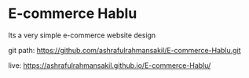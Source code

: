 # E-commerce Hablu

Its a very simple e-commerce website design

git path: https://github.com/ashrafulrahmansakil/E-commerce-Hablu.git

live: https://ashrafulrahmansakil.github.io/E-commerce-Hablu/